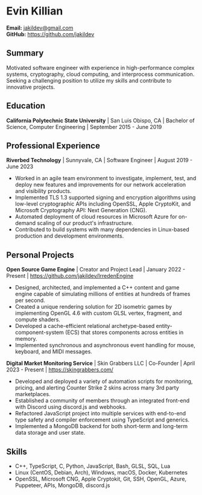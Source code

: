 # Evin Killian
**Email:** jakildev@gmail.com\
**GitHub:** https://github.com/jakildev

## Summary
Motivated software engineer with experience in high-performance complex systems, cryptography, cloud computing, and interprocess communication. Seeking a challenging position to utilize my skills and contribute to innovative projects.

## Education
**California Polytechnic State University** | San Luis Obispo, CA | Bachelor of Science, Computer Engineering | September 2015 - June 2019

## Professional Experience
**Riverbed Technology** | Sunnyvale, CA  | Software Engineer  | August 2019 - June 2023
- Worked in an agile team environment to investigate, implement, test, and deploy new features and improvements for our network acceleration and visibility products.
- Implemented TLS 1.3 supported signing and encryption algorithms using low-level cryptographic APIs including OpenSSL, Apple CryptoKit, and Microsoft Cryptography API: Next Generation (CNG).
- Automated deployment of cloud resources in Microsoft Azure for on-demand scaling of our product's infrastructure.
- Contributed to build systems with many dependencies in Linux-based production and development environments.

## Personal Projects
**Open Source Game Engine** | Creator and Project Lead  | January 2022 - Present | https://github.com/jakildev/IrredenEngine
- Designed, architected, and implemented a C++ content and game engine capable of simulating millions of entities at hundreds of frames per second.
- Created a unique rendering solution for 2D isometric games by implementing OpenGL 4.6 with custom GLSL vertex, fragment, and compute shaders.
- Developed a cache-efficient relational archetype-based entity-component-system (ECS) that stores components across entities in memory.
- Implemented synchronous and asynchronous event handling for mouse, keyboard, and MIDI messages.

**Digital Market Monitoring Service** | Skin Grabbers LLC | Co-Founder | April 2023 - Present | https://skingrabbers.com/
- Developed and deployed a variety of automation scripts for monitoring, pricing, and alerting Counter Strike 2 skins across many 3rd party marketplaces.
- Established a community of members through an integrated front-end with Discord using discord.js and webhooks.
- Refactored JavaScript project into multiple services with end-to-end type safety and compiler enforcement using TypeScript and generics.
- Implemented a MongoDB backend for both short-term and long-term data storage and user state.

## Skills
- C++, TypeScript, C, Python, JavaScript, Bash, GLSL, SQL, Lua
- Linux (CentOS, Debian, Arch), Windows, macOS, Docker, Kubernetes
- OpenSSL, Microsoft CNG, Apple Cryptokit, Git, SSH, OpenGL, Azure, Puppeteer, APIs, MongoDB, discord.js
